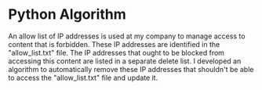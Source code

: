 # Python Algorithm
An allow list of IP addresses is used at my company to manage access to content that is forbidden. These IP addresses are identified in the "allow_list.txt" file. The IP addresses that ought to be blocked from accessing this content are listed in a separate delete list. I developed an algorithm to automatically remove these IP addresses that shouldn't be able to access the "allow_list.txt" file and update it. 
